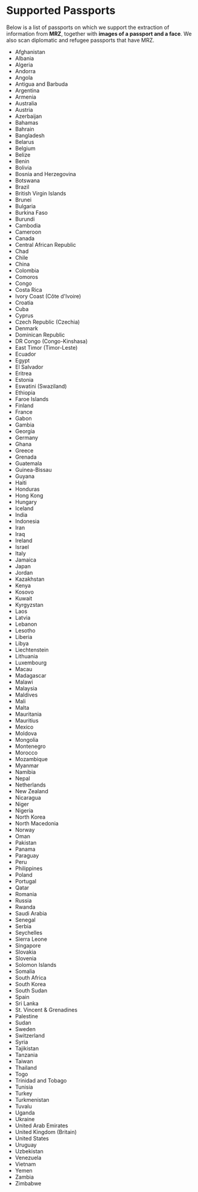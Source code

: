 # Supported Passports
Below is a list of passports on which we support the extraction of information from **MRZ**, together with **images of a passport and a face**. We also scan diplomatic and refugee passports that have MRZ.

- Afghanistan
- Albania
- Algeria
- Andorra
- Angola
- Antigua and Barbuda
- Argentina
- Armenia
- Australia
- Austria
- Azerbaijan
- Bahamas
- Bahrain
- Bangladesh
- Belarus
- Belgium
- Belize
- Benin
- Bolivia
- Bosnia and Herzegovina
- Botswana
- Brazil
- British Virgin Islands
- Brunei
- Bulgaria
- Burkina Faso
- Burundi
- Cambodia
- Cameroon
- Canada
- Central African Republic
- Chad
- Chile
- China
- Colombia
- Comoros
- Congo
- Costa Rica
- Ivory Coast (Côte d'Ivoire)
- Croatia
- Cuba
- Cyprus
- Czech Republic (Czechia)
- Denmark
- Dominican Republic
- DR Congo (Congo-Kinshasa)
- East Timor (Timor-Leste)
- Ecuador
- Egypt
- El Salvador
- Eritrea
- Estonia
- Eswatini (Swaziland)
- Ethiopia
- Faroe Islands
- Finland
- France
- Gabon
- Gambia
- Georgia
- Germany
- Ghana
- Greece
- Grenada
- Guatemala
- Guinea-Bissau
- Guyana
- Haiti
- Honduras
- Hong Kong
- Hungary
- Iceland
- India
- Indonesia
- Iran
- Iraq
- Ireland
- Israel
- Italy
- Jamaica
- Japan
- Jordan
- Kazakhstan
- Kenya
- Kosovo
- Kuwait
- Kyrgyzstan
- Laos
- Latvia
- Lebanon
- Lesotho
- Liberia
- Libya
- Liechtenstein
- Lithuania
- Luxembourg
- Macau
- Madagascar
- Malawi
- Malaysia
- Maldives
- Mali
- Malta
- Mauritania
- Mauritius
- Mexico
- Moldova
- Mongolia
- Montenegro
- Morocco
- Mozambique
- Myanmar
- Namibia
- Nepal
- Netherlands
- New Zealand
- Nicaragua
- Niger
- Nigeria
- North Korea
- North Macedonia
- Norway
- Oman
- Pakistan
- Panama
- Paraguay
- Peru
- Philippines
- Poland
- Portugal
- Qatar
- Romania
- Russia
- Rwanda
- Saudi Arabia
- Senegal
- Serbia
- Seychelles
- Sierra Leone
- Singapore
- Slovakia
- Slovenia
- Solomon Islands
- Somalia
- South Africa
- South Korea
- South Sudan
- Spain
- Sri Lanka
- St. Vincent & Grenadines
- Palestine
- Sudan
- Sweden
- Switzerland
- Syria
- Tajikistan
- Tanzania
- Taiwan
- Thailand
- Togo
- Trinidad and Tobago
- Tunisia
- Turkey
- Turkmenistan
- Tuvalu
- Uganda
- Ukraine
- United Arab Emirates
- United Kingdom (Britain)
- United States
- Uruguay
- Uzbekistan
- Venezuela
- Vietnam
- Yemen
- Zambia
- Zimbabwe
